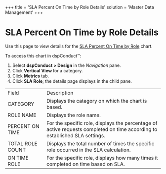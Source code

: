 +++
title = 'SLA Percent On Time by Role Details'
solution = 'Master Data Management'
+++

# SLA Percent On Time by Role Details

Use this page to view details for the [SLA Percent On Time by
Role](SLA_Percent_On_Time_by_Role.htm) chart.

To access this chart in dspConduct™:

1.  Select **dspConduct \> Design** in the *Navigation* pane.
2.  Click **Vertical View <span style="font-weight: normal;">for a
    category</span>**.
3.  Click **Metrics** tab.
4.  Click **SLA Role**; the details page displays in the child
pane.

|                  |                                                                                                                            |
| ---------------- | -------------------------------------------------------------------------------------------------------------------------- |
| Field            | Description                                                                                                                |
| CATEGORY         | Displays the category on which the chart is based.                                                                         |
| ROLE NAME        | Displays the role name.                                                                                                    |
| PERCENT ON TIME  | For the specific role, displays the percentage of active requests completed on time according to established SLA settings. |
| TOTAL ROLE COUNT | Displays the total number of times the specific role occurred in the SLA calculation.                                      |
| ON TIME ROLE     | For the specific role, displays how many times it completed on time based on SLA.                                          |
